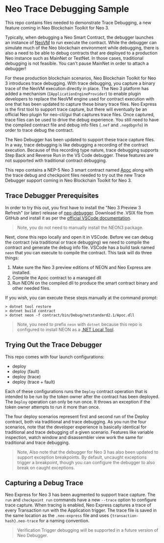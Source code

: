 # Neo Trace Debugging Sample

This repo contains files needed to demonstrate Trace Debugging, a new feature coming in Neo Blockchain Toolkit for Neo 3.

Typically, when debugging a Neo Smart Contract, the debugger launches an instance of [NeoVM](https://github.com/neo-project/neo-vm)
to run execute the contract. While the debugger can simulate much of the Neo blockchain environment while debugging, there is
also a need to be able to debug contracts that are deployed to a production Neo instance such as MainNet or TestNet.
In those cases, traditional debugging is not feasible. You can't pause MainNet in order to attach a debugger!

For these production blockchain scenarios, Neo Blockchain Toolkit for Neo 3 introduces trace debugging. With trace debugging, you
capture a binary trace of the NeoVM execution directly in place. The Neo 3 platform has added a mechanism (`IApplicationEngineProvider`)
to enable plugin developers to replace the NeoVM engine used for contract execution with one that has been updated to capture these
binary trace files. Neo Express is the first tool to support trace capture, but there will eventually be an official Neo plugin for
neo-cli/gui that captures trace files. Once captured, trace files can be used to drive the debug experience. You still need to have
the compiled contract file and debug info files (`.nef` and `.negdbgnfo`) in order to trace debug the contract.

The Neo Debugger has been updated to support these trace capture files. In a way, trace debugging is like debugging a recording of
the contract execution. Because of this recording type nature, trace debugging supports Step Back and Reverse Run in the VS Code
debugger. These features are not supported with traditional contract debugging.

This repo contains a NEP-5 Neo 3 smart contract named [Apoc](https://en.wikipedia.org/wiki/List_of_Matrix_series_characters#Apoc)
along with the trace debug and checkpoint files needed to try out the new Trace Debugger support coming in Neo Blockchain Toolkit
for Neo 3.

## Trace Debugger Prerequisites

In order to try this out, you first have to install the "Neo 3 Preview 3 Refresh" (or later) release of
[neo-debugger](https://github.com/neo-project/neo-debugger/releases). Download the .VSIX file from GitHub
and install it as per the [official VSCode documentation](https://code.visualstudio.com/docs/editor/extension-gallery#_install-from-a-vsix).

> Note, you do not need to manually install the NEON3 package.

Next, clone this repo locally and open it in VSCode. Before we can debug the contract (via traditional or trace
debugging) we need to compile the contract and generate the debug info file. VSCode has a build task named `neon` that
you can execute to compile the contract. This task will do three things:

1. Make sure the Neo 3 preview editions of NEON and Neo Express are installed.
2. Compile the Apoc contract to a managed dll
3. Run NEON on the compiled dll to produce the smart contract binary and other needed files.

If you wish, you can execute these steps manually at the command prompt:

``` shell
> dotnet tool restore
> dotnet build contract
> dotnet neon -f contract/bin/Debug/netstandard2.1/Apoc.dll
```

> Note, you need to prefix `neon` with `dotnet` because this repo is configured to install NEON as a
> [.NET Local Tool](https://docs.microsoft.com/en-us/dotnet/core/tools/local-tools-how-to-use).

## Trying Out the Trace Debugger

This repo comes with four launch configurations:

- deploy
- deploy (fault)
- deploy (trace)
- deploy (trace + fault)

Each of these configurations runs the `Deploy` contract operation that is intended to be run by the
token owner after the contract has been deployed. The `Deploy` operation can only be run once. It
throws an exception if the token owner attempts to run it more than once.

The four deploy scenarios represent first and second run of the Deploy contract, both via traditional
and trace debugging. As you run the four scenarios, note that the developer experience is basically
identical for traditional and trace debugging of a given scenario. Features like variable inspection,
watch window and disassembler view work the same for traditional and trace debugging.

> Note, Also note that the debugger for Neo 3 has also been updated to support exception breakpoints.
> By default, uncaught exceptions trigger a breakpoint, though you can configure the debugger to
> also break on caught exceptions.

## Capturing a Debug Trace

Neo Express for Neo 3 has been augmented to support trace capture. The `run` and `checkpoint run`
commands have a new `--trace` option to configure trace capture. When tracing is enabled,
Neo Express captures a trace of every Transaction run with the Application trigger. The trace
file is saved in the same location as the `.neo-express` file and uses `{transaction-hash}.neo-trace`
for a naming convention.

> Verification Trigger debugging will be supported in a future version of Neo Debugger.
